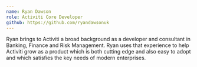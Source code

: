 ```yaml
--- 
name: Ryan Dawson
role: Activiti Core Developer
github: https://github.com/ryandawsonuk
---
```


Ryan brings to Activiti a broad background as a developer and consultant in Banking, Finance and Risk Management. Ryan uses that experience to help Activiti grow as a product which is both cutting edge and also easy to adopt and which satisfies the key needs of modern enterprises.
